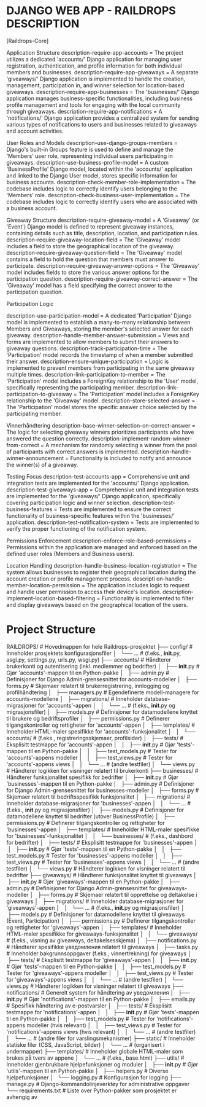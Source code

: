# DJANGO WEB APP - RAILDROPS DESCRIPTION
[Raildrops-Core]

Application Structure
description-require-app-accounts = The project utilizes a dedicated 'accounts/' Django application for managing user registration, authentication, and profile information for both individual members and businesses.
description-require-app-giveaways = A separate 'giveaways/' Django application is implemented to handle the creation, management, participation in, and winner selection for location-based giveaways.
description-require-app-businesses = The 'businesses/' Django application manages business-specific functionalities, including business profile management and tools for engaging with the local community through giveaways.
description-require-app-notifications = A 'notifications/' Django application provides a centralized system for sending various types of notifications to users and businesses related to giveaways and account activities.

User Roles and Models
description-use-django-groups-members = Django's built-in Groups feature is used to define and manage the 'Members' user role, representing individual users participating in giveaways.
description-use-business-profile-model = A custom 'BusinessProfile' Django model, located within the 'accounts/' application and linked to the Django User model, stores specific information for business accounts.
description-check-member-role-implementation = The codebase includes logic to correctly identify users belonging to the 'Members' role.
description-check-business-user-implementation = The codebase includes logic to correctly identify users who are associated with a business account.

Giveaway Structure
description-require-giveaway-model = A 'Giveaway' (or 'Event') Django model is defined to represent giveaway instances, containing details such as title, description, location, and participation rules.
description-require-giveaway-location-field = The 'Giveaway' model includes a field to store the geographical location of the giveaway.
description-require-giveaway-question-field = The 'Giveaway' model contains a field to hold the question that members must answer to participate.
description-require-giveaway-answer-options = The 'Giveaway' model includes fields to store the various answer options for the participation question.
description-require-giveaway-correct-answer = The 'Giveaway' model has a field specifying the correct answer to the participation question.

Participation Logic

description-use-participation-model = A dedicated 'Participation' Django model is implemented to establish a many-to-many relationship between Members and Giveaways, storing the member's selected answer for each giveaway.
description-handle-member-answer-submission = Views and forms are implemented to allow members to submit their answers to giveaway questions.
description-track-participation-time = The 'Participation' model records the timestamp of when a member submitted their answer.
description-ensure-unique-participation = Logic is implemented to prevent members from participating in the same giveaway multiple times.
description-link-participation-to-member = The 'Participation' model includes a ForeignKey relationship to the 'User' model, specifically representing the participating member.
description-link-participation-to-giveaway = The 'Participation' model includes a ForeignKey relationship to the 'Giveaway' model.
description-store-selected-answer = The 'Participation' model stores the specific answer choice selected by the participating member.

Vinnerhåndtering
description-base-winner-selection-on-correct-answer = The logic for selecting giveaway winners prioritizes participants who have answered the question correctly.
description-implement-random-winner-from-correct = A mechanism for randomly selecting a winner from the pool of participants with correct answers is implemented.
description-handle-winner-announcement = Functionality is included to notify and announce the winner(s) of a giveaway.

Testing Focus
description-test-accounts-app = Comprehensive unit and integration tests are implemented for the 'accounts/' Django application.
description-test-giveaways-app = Comprehensive unit and integration tests are implemented for the 'giveaways/' Django application, specifically covering participation logic and winner selection.
description-test-business-features = Tests are implemented to ensure the correct functionality of business-specific features within the 'businesses/' application.
description-test-notification-system = Tests are implemented to verify the proper functioning of the notification system.

Permissions Enforcement
description-enforce-role-based-permissions = Permissions within the application are managed and enforced based on the defined user roles (Members and Business users).

Location Handling
description-handle-business-location-registration = The system allows businesses to register their geographical location during the account creation or profile management process.
descripti
on-handle-member-location-permission = The application includes logic to request and handle user permission to access their device's location.
description-implement-location-based-filtering = Functionality is implemented to filter and display giveaways based on the geographical location of the users.

# Project Structure
RAILDROPS/                             # Hovedmappen for hele Raildrops-prosjektet
├── config/                           # Inneholder prosjektets konfigurasjonsfiler
│   └── ...                         # (f.eks., __init__.py, asgi.py, settings.py, urls.py, wsgi.py)
├── accounts/                         # Håndterer brukerkonti og autentisering (inkl. medlemmer og bedrifter)
│   ├── __init__.py                 # Gjør 'accounts'-mappen til en Python-pakke
│   ├── admin.py                    # Definisjoner for Django Admin-grensesnittet for accounts-modeller
│   ├── forms.py                    # Skjemaer relatert til brukerregistrering, innlogging og profilhåndtering
│   ├── managers.py                 # Egendefinerte modell-managere for accounts-modellene
│   ├── migrations/                 # Inneholder database-migrasjoner for 'accounts'-appen
│   │   └── ...                     # (f.eks., __init__.py og migrasjonsfiler)
│   ├── models.py                   # Definisjoner for datamodellene knyttet til brukere og bedriftsprofiler
│   ├── permissions.py              # Definerer tilgangskontroller og rettigheter for 'accounts'-appen
│   ├── templates/                 # Inneholder HTML-maler spesifikke for 'accounts'-funksjonalitet
│   │   └── accounts/             # (f.eks., registreringsskjemaer, profilsider)
│   ├── tests/                      # Eksplisitt testmappe for 'accounts'-appen
│   │   ├── __init__.py             # Gjør 'tests'-mappen til en Python-pakke
│   │   ├── test_models.py          # Tester for 'accounts'-appens modeller
│   │   ├── test_views.py           # Tester for 'accounts'-appens views
│   │   └── ...                     # (andre testfiler)
│   └── views.py                    # Håndterer logikken for visninger relatert til brukerkonti
├── businesses/                       # Håndterer funksjonalitet spesifikk for bedrifter
│   ├── __init__.py                 # Gjør 'businesses'-mappen til en Python-pakke
│   ├── admin.py                    # Definisjoner for Django Admin-grensesnittet for businesses-modeller
│   ├── forms.py                    # Skjemaer relatert til bedriftsspesifikk funksjonalitet
│   ├── migrations/                 # Inneholder database-migrasjoner for 'businesses'-appen
│   │   └── ...                     # (f.eks., __init__.py og migrasjonsfiler)
│   ├── models.py                   # Definisjoner for datamodellene knyttet til bedrifter (utover BusinessProfile)
│   ├── permissions.py              # Definerer tilgangskontroller og rettigheter for 'businesses'-appen
│   ├── templates/                 # Inneholder HTML-maler spesifikke for 'businesses'-funksjonalitet
│   │   └── businesses/           # (f.eks., dashbord for bedrifter)
│   ├── tests/                      # Eksplisitt testmappe for 'businesses'-appen
│   │   ├── __init__.py             # Gjør 'tests'-mappen til en Python-pakke
│   │   ├── test_models.py          # Tester for 'businesses'-appens modeller
│   │   ├── test_views.py           # Tester for 'businesses'-appens views
│   │   └── ...                     # (andre testfiler)
│   └── views.py                    # Håndterer logikken for visninger relatert til bedrifter
├── giveaways/                        # Håndterer funksjonalitet knyttet til giveaways
│   ├── __init__.py                 # Gjør 'giveaways'-mappen til en Python-pakke
│   ├── admin.py                    # Definisjoner for Django Admin-grensesnittet for giveaways-modeller
│   ├── forms.py                    # Skjemaer relatert til opprettelse og deltakelse i giveaways
│   ├── migrations/                 # Inneholder database-migrasjoner for 'giveaways'-appen
│   │   └── ...                     # (f.eks., __init__.py og migrasjonsfiler)
│   ├── models.py                   # Definisjoner for datamodellene knyttet til giveaways (Event, Participation)
│   ├── permissions.py              # Definerer tilgangskontroller og rettigheter for 'giveaways'-appen
│   ├── templates/                 # Inneholder HTML-maler spesifikke for giveaways-funksjonalitet
│   │   └── giveaways/            # (f.eks., visning av giveaways, deltakelsesskjema)
│   ├── notifications.py           # Håndterer spesifikke уведомления relatert til giveaways
│   ├── tasks.py                    # Inneholder bakgrunnsoppgaver (f.eks., vinnertrekning) for giveaways
│   ├── tests/                      # Eksplisitt testmappe for 'giveaways'-appen
│   │   ├── __init__.py             # Gjør 'tests'-mappen til en Python-pakke
│   │   ├── test_models.py          # Tester for 'giveaways'-appens modeller
│   │   ├── test_views.py           # Tester for 'giveaways'-appens views
│   │   └── ...                     # (andre testfiler)
│   └── views.py                    # Håndterer logikken for visninger relatert til giveaways
├── notifications/                   # Generelt system for håndtering av уведомления
│   ├── __init__.py                 # Gjør 'notifications'-mappen til en Python-pakke
│   ├── emails.py                   # Spesifikk håndtering av e-postvarsler
│   ├── tests/                      # Eksplisitt testmappe for 'notifications'-appen
│   │   ├── __init__.py             # Gjør 'tests'-mappen til en Python-pakke
│   │   ├── test_models.py          # Tester for 'notifications'-appens modeller (hvis relevant)
│   │   ├── test_views.py           # Tester for 'notifications'-appens views (hvis relevant)
│   │   └── ...                     # (andre testfiler)
│   └── ...                         # (andre filer for varslingsmekanismer)
├── static/                         # Inneholder statiske filer (CSS, JavaScript, bilder)
│   └── ...                         # (organisert i undermapper)
├── templates/                      # Inneholder globale HTML-maler som brukes på tvers av appene
│   └── ...                         # (f.eks., base.html)
├── utils/                            # Inneholder gjenbrukbare hjelpefunksjoner og moduler
│   ├── __init__.py                 # Gjør 'utils'-mappen til en Python-pakke
│   ├── helpers.py                  # Diverse hjelpefunksjoner
│   └── logging.py                  # Konfigurasjon for logging
├── manage.py                       # Django-kommandolinjeverktøy for administrative oppgaver
└── requirements.txt                # Liste over Python-pakker som prosjektet er avhengig av